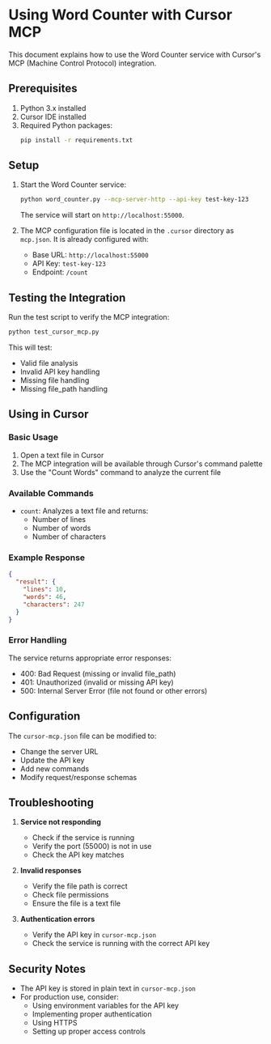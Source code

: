 # Using Word Counter with Cursor MCP

This document explains how to use the Word Counter service with Cursor's MCP (Machine Control Protocol) integration.

## Prerequisites

1. Python 3.x installed
2. Cursor IDE installed
3. Required Python packages:
   ```bash
   pip install -r requirements.txt
   ```

## Setup

1. Start the Word Counter service:
   ```bash
   python word_counter.py --mcp-server-http --api-key test-key-123
   ```
   The service will start on `http://localhost:55000`.

2. The MCP configuration file is located in the `.cursor` directory as `mcp.json`. It is already configured with:
   - Base URL: `http://localhost:55000`
   - API Key: `test-key-123`
   - Endpoint: `/count`

## Testing the Integration

Run the test script to verify the MCP integration:
```bash
python test_cursor_mcp.py
```

This will test:
- Valid file analysis
- Invalid API key handling
- Missing file handling
- Missing file_path handling

## Using in Cursor

### Basic Usage

1. Open a text file in Cursor
2. The MCP integration will be available through Cursor's command palette
3. Use the "Count Words" command to analyze the current file

### Available Commands

- `count`: Analyzes a text file and returns:
  - Number of lines
  - Number of words
  - Number of characters

### Example Response

```json
{
  "result": {
    "lines": 10,
    "words": 46,
    "characters": 247
  }
}
```

### Error Handling

The service returns appropriate error responses:
- 400: Bad Request (missing or invalid file_path)
- 401: Unauthorized (invalid or missing API key)
- 500: Internal Server Error (file not found or other errors)

## Configuration

The `cursor-mcp.json` file can be modified to:
- Change the server URL
- Update the API key
- Add new commands
- Modify request/response schemas

## Troubleshooting

1. **Service not responding**
   - Check if the service is running
   - Verify the port (55000) is not in use
   - Check the API key matches

2. **Invalid responses**
   - Verify the file path is correct
   - Check file permissions
   - Ensure the file is a text file

3. **Authentication errors**
   - Verify the API key in `cursor-mcp.json`
   - Check the service is running with the correct API key

## Security Notes

- The API key is stored in plain text in `cursor-mcp.json`
- For production use, consider:
  - Using environment variables for the API key
  - Implementing proper authentication
  - Using HTTPS
  - Setting up proper access controls 